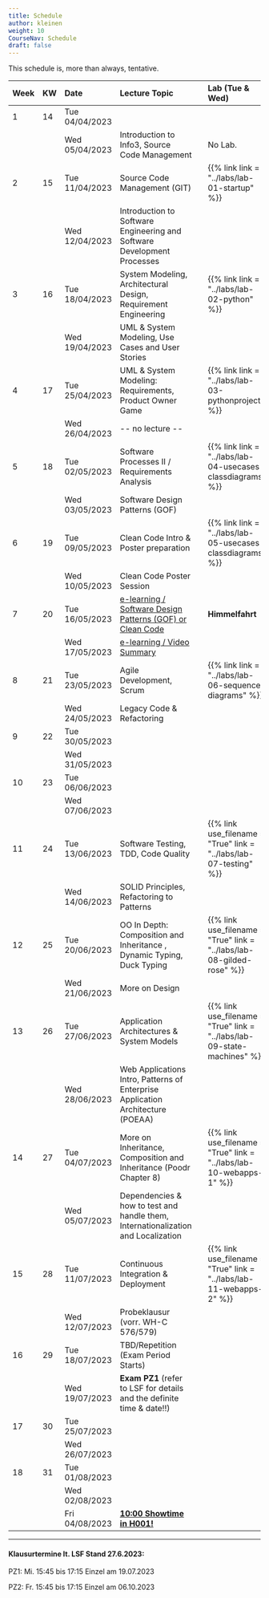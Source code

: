 ```yaml
---
title: Schedule
author: kleinen
weight: 10
CourseNav: Schedule
draft: false
---
```


This schedule is, more than always, tentative.

| Week | KW | Date           | Lecture Topic                                                                                |   | Lab (Tue & Wed)                                                            |
|:-----|:---|:---------------|:---------------------------------------------------------------------------------------------|---|:---------------------------------------------------------------------------|
| 1    | 14 | Tue 04/04/2023 |                                                                                              |   |                                                                            |
|      |    | Wed 05/04/2023 | Introduction to Info3, Source Code Management                                                |   | No Lab.                                                                    |
| 2    | 15 | Tue 11/04/2023 | Source Code Management (GIT)                                                                 |   | {{% link link = "../labs/lab-01-startup" %}}                               |
|      |    | Wed 12/04/2023 | Introduction to Software Engineering and Software Development Processes                      |   |                                                                            |
| 3    | 16 | Tue 18/04/2023 | System Modeling, Architectural Design, Requirement Engineering                               |   | {{% link  link = "../labs/lab-02-python" %}}                               |
|      |    | Wed 19/04/2023 | UML & System Modeling, Use Cases and User Stories                                            |   |                                                                            |
| 4    | 17 | Tue 25/04/2023 | UML & System Modeling: Requirements,  Product Owner Game                                     |   | {{% link  link = "../labs/lab-03-pythonproject" %}}                        |
|      |    | Wed 26/04/2023 | -- no lecture --                                                                             |   |                                                                            |
| 5    | 18 | Tue 02/05/2023 | Software Processes  II / Requirements Analysis                                               |   | {{% link  link = "../labs/lab-04-usecases-classdiagrams" %}}               |
|      |    | Wed 03/05/2023 | Software Design Patterns (GOF)                                                               |   |                                                                            |
| 6    | 19 | Tue 09/05/2023 | Clean Code Intro &  Poster preparation                                                       |   | {{% link  link = "../labs/lab-05-usecases-classdiagrams" %}}               |
|      |    | Wed 10/05/2023 | Clean Code Poster Session                                                                    |   |                                                                            |
| 7    | 20 | Tue 16/05/2023 | [e-learning / Software Design Patterns (GOF) or Clean Code](../material/e-learning-reviews/) |   | **Himmelfahrt**                                                            |
|      |    | Wed 17/05/2023 | [e-learning / Video Summary](../material/e-learning-videos/)                                 |   |                                                                            |
| 8    | 21 | Tue 23/05/2023 | Agile Development, Scrum                                                                     |   | {{% link  link = "../labs/lab-06-sequence-diagrams" %}}                    |
|      |    | Wed 24/05/2023 | Legacy Code & Refactoring                                                                    |   |                                                                            |
| 9    | 22 | Tue 30/05/2023 |                                                                                              |   |                                                                            |
|      |    | Wed 31/05/2023 |                                                                                              |   |                                                                            |
| 10   | 23 | Tue 06/06/2023 |                                                                                              |   |                                                                            |
|      |    | Wed 07/06/2023 |                                                                                              |   |                                                                            |
| 11   | 24 | Tue 13/06/2023 | Software Testing, TDD, Code Quality                                                          |   | {{% link use_filename = "True" link = "../labs/lab-07-testing" %}}         |
|      |    | Wed 14/06/2023 | SOLID Principles, Refactoring to Patterns                                                    |   |                                                                            |
| 12   | 25 | Tue 20/06/2023 | OO In Depth: Composition and Inheritance , Dynamic Typing, Duck Typing                       |   | {{% link use_filename = "True" link = "../labs/lab-08-gilded-rose" %}}     |
|      |    | Wed 21/06/2023 | More on Design                                                                               |   |                                                                            |
| 13   | 26 | Tue 27/06/2023 | Application Architectures &  System Models                                                   |   | {{% link  use_filename = "True" link = "../labs/lab-09-state-machines" %}} |
|      |    | Wed 28/06/2023 | Web Applications Intro, Patterns of Enterprise Application Architecture (POEAA)              |   |                                                                            |
| 14   | 27 | Tue 04/07/2023 | More on Inheritance, Composition and Inheritance (Poodr Chapter 8)                           |   | {{% link use_filename = "True" link = "../labs/lab-10-webapps-1" %}}       |
|      |    | Wed 05/07/2023 | Dependencies & how to test and handle them, Internationalization and Localization                                                    |   |                                                                            |
| 15   | 28 | Tue 11/07/2023 | Continuous Integration & Deployment        |   | {{% link use_filename = "True" link = "../labs/lab-11-webapps-2" %}}       |
|      |    | Wed 12/07/2023 | Probeklausur (vorr. WH-C 576/579)                                                                |   |                                                                            |
| 16   | 29 | Tue 18/07/2023 | TBD/Repetition (Exam Period Starts)                                                          |   |                                                                            |
|      |    | Wed 19/07/2023 | **Exam PZ1**   (refer to LSF for details and the definite time & date!!)                     |   |                                                                            |
| 17   | 30 | Tue 25/07/2023 |                                                                                              |   |                                                                            |
|      |    | Wed 26/07/2023 |                                                                                              |   |                                                                            |
| 18   | 31 | Tue 01/08/2023 |                                                                                              |   |                                                                            |
|      |    | Wed 02/08/2023 |                                                                                              |   |                                                                            |
|      |    | Fri 04/08/2023 | **[10:00 Showtime in H001!](https://showtime.f4.htw-berlin.de/)**                                                                                           |   |                                                                            |

---

#### Klausurtermine lt. LSF Stand 27.6.2023:

PZ1: Mi.	15:45 bis 17:15	Einzel	am 19.07.2023

PZ2: Fr. 15:45 bis 17:15	Einzel	am 06.10.2023
